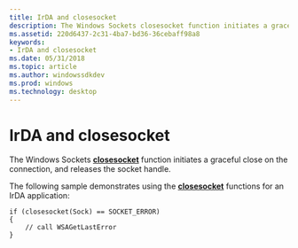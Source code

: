 ```yaml
---
title: IrDA and closesocket
description: The Windows Sockets closesocket function initiates a graceful close on the connection, and releases the socket handle.
ms.assetid: 220d6437-2c31-4ba7-bd36-36cebaff98a8
keywords:
- IrDA and closesocket
ms.date: 05/31/2018
ms.topic: article
ms.author: windowssdkdev
ms.prod: windows
ms.technology: desktop
---
```


# IrDA and closesocket

The Windows Sockets [**closesocket**](https://msdn.microsoft.com/library/windows/desktop/ms737582) function initiates a graceful close on the connection, and releases the socket handle.

The following sample demonstrates using the [**closesocket**](https://msdn.microsoft.com/library/windows/desktop/ms737582) functions for an IrDA application:

``` syntax
if (closesocket(Sock) == SOCKET_ERROR)
{
    // call WSAGetLastError
}
```

 

 




